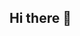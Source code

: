 ## Hi there 👋

<!--
**Isloma26/Isloma26** is a ✨ _special_ ✨ repository because its `README.md` (this file) appears on your GitHub profile.

Soy un Aspirante a analista de datos, Cuento con una fomración en el BootCamp de TripleTen

